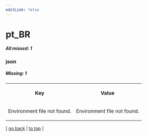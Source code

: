 ```yaml
---
editLink: false
---
```


# pt_BR

##### All missed: 1


### json

##### Missing: 1

<table width="100%">
<tr><th width="50%">

Key

</th><th width="50%">

Value

</th></tr>
<tr><td width="50%">

Environment file not found.

</td><td width="50%">

Environment file not found.

</td></tr>
</table>

[ [go back](../status.md) | [to top](#) ]

